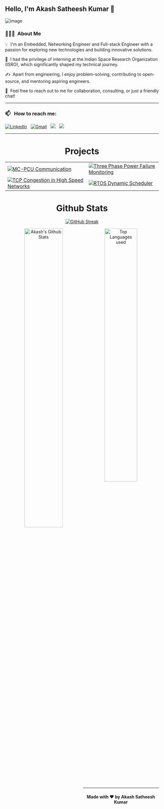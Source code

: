 ## Hello, I'm Akash Satheesh Kumar 👋

<p align="center">

![image](https://i.postimg.cc/gj6JR91V/githubimage.jpg)
</p>



### 👨🏻‍💻 &nbsp;About Me

💡 &nbsp;I'm an Embedded, Networking Engineer and Full-stack Engineer with a passion for exploring new technologies and building innovative solutions.

🌱 &nbsp;I had the privilege of interning at the Indian Space Research Organization (ISRO), which significantly shaped my technical journey.

✍️ &nbsp;Apart from engineering, I enjoy problem-solving, contributing to open-source, and mentoring aspiring engineers.

💬 &nbsp;Feel free to reach out to me for collaboration, consulting, or just a friendly chat!

-----
### 📫 &nbsp; How to reach me:

<a href="https://www.linkedin.com/in/akashnb/"><img alt="LinkedIn" src="https://img.shields.io/badge/linkedin%20-%230077B5.svg?&style=flat&logo=linkedin&logoColor=white"/></a> &nbsp;
<a href="mailto:akashsweb@gmail.com"><img alt="Gmail" src="https://img.shields.io/badge/Gmail-D14836?style=flat&logo=gmail&logoColor=white" /></a> &nbsp;
<a href="https://leetcode.com/u/akashsweb/"><img src="https://img.shields.io/badge/-LeetCode-E4405F?style=flat&logo=LeetCode&logoColor=white"/></a> &nbsp;
<a href="http://www.akashn.com"><img src="https://img.shields.io/badge/-Website-9cf?style=flat&logo=Google-Chrome&logoColor=white"/></a> &nbsp;

-----

<h1 align="center">Projects</h1>

<div align="center">

<table>
  <tr>
    <td>
      <a href="https://github.com/akashnb0/UARTprotocol">
        <img src="https://github-readme-stats.vercel.app/api/pin/?username=akashnb0&repo=UARTprotocol&show_icons=true&theme=great-gatsby" alt="MC-PCU Communication" />
      </a>
    </td>
    <td>
      <a href="https://github.com/akashnb0/threephaseckt">
        <img src="https://github-readme-stats.vercel.app/api/pin/?username=akashnb0&repo=threephaseckt&show_icons=true&theme=great-gatsby" alt="Three Phase Power Failure Monitoring" />
      </a>
    </td>
  </tr>
  <tr>
    <td>
      <a href="https://github.com/akashnb0/tcp_congestion">
        <img src="https://github-readme-stats.vercel.app/api/pin/?username=akashnb0&repo=tcp_congestion&show_icons=true&theme=great-gatsby" alt="TCP Congestion in High Speed Networks" />
      </a>
    </td>
    <td>
      <a href="https://github.com/akashnb0/rtos_scheduler">
        <img src="https://github-readme-stats.vercel.app/api/pin/?username=akashnb0&repo=rtos_scheduler&show_icons=true&theme=great-gatsby" alt="RTOS Dynamic Scheduler" />
      </a>
    </td>
  </tr>
</table>

</div>

<h1 align="center">Github Stats</h1>

<div align="center">
  
[![GitHub Streak](https://streak-stats.demolab.com/?user=akashnb0&theme=highcontrast)](https://github.com/akashnb0)

</div>

<div align="center">

<img align="left" alt="Akash's Github Stats" src="https://github-readme-stats.vercel.app/api?username=akashnb0&&show_icons=true&theme=dark" width="50%" />
<img alt="Top Languages used" src="https://github-readme-stats.vercel.app/api/top-langs/?username=akashnb0&layout=compact&theme=dark" width="46%" />

</div>

<br>

-----

<h4 align="center">Made with ❤️ by Akash Satheesh Kumar</h4>

